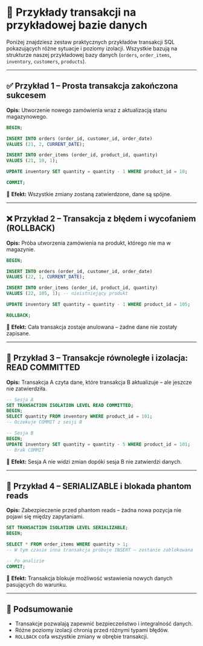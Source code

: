 # 🧪 Przykłady transakcji na przykładowej bazie danych

Poniżej znajdziesz zestaw praktycznych przykładów transakcji SQL pokazujących różne sytuacje i poziomy izolacji. Wszystkie bazują na strukturze naszej przykładowej bazy danych (`orders`, `order_items`, `inventory`, `customers`, `products`).

---

## ✅ Przykład 1 – Prosta transakcja zakończona sukcesem

**Opis:** Utworzenie nowego zamówienia wraz z aktualizacją stanu magazynowego.

```sql
BEGIN;

INSERT INTO orders (order_id, customer_id, order_date)
VALUES (21, 2, CURRENT_DATE);

INSERT INTO order_items (order_id, product_id, quantity)
VALUES (21, 10, 1);

UPDATE inventory SET quantity = quantity - 1 WHERE product_id = 10;

COMMIT;
```

📌 **Efekt:** Wszystkie zmiany zostaną zatwierdzone, dane są spójne.

---

## ❌ Przykład 2 – Transakcja z błędem i wycofaniem (ROLLBACK)

**Opis:** Próba utworzenia zamówienia na produkt, którego nie ma w magazynie.

```sql
BEGIN;

INSERT INTO orders (order_id, customer_id, order_date)
VALUES (22, 1, CURRENT_DATE);

INSERT INTO order_items (order_id, product_id, quantity)
VALUES (22, 105, 1); -- nieistniejący produkt

UPDATE inventory SET quantity = quantity - 1 WHERE product_id = 105;

ROLLBACK;
```

📌 **Efekt:** Cała transakcja zostaje anulowana – żadne dane nie zostały zapisane.

---

## 🔄 Przykład 3 – Transakcje równoległe i izolacja: READ COMMITTED

**Opis:** Transakcja A czyta dane, które transakcja B aktualizuje – ale jeszcze nie zatwierdziła.

```sql
-- Sesja A
SET TRANSACTION ISOLATION LEVEL READ COMMITTED;
BEGIN;
SELECT quantity FROM inventory WHERE product_id = 101;
-- Oczekuje COMMIT z sesji B

-- Sesja B
BEGIN;
UPDATE inventory SET quantity = quantity - 5 WHERE product_id = 101;
-- Brak COMMIT
```

📌 **Efekt:** Sesja A nie widzi zmian dopóki sesja B nie zatwierdzi danych.

---

## 🧱 Przykład 4 – SERIALIZABLE i blokada phantom reads

**Opis:** Zabezpieczenie przed phantom reads – żadna nowa pozycja nie pojawi się między zapytaniami.

```sql
SET TRANSACTION ISOLATION LEVEL SERIALIZABLE;
BEGIN;

SELECT * FROM order_items WHERE quantity > 1;
-- W tym czasie inna transakcja próbuje INSERT – zostanie zablokowana

-- Po analizie
COMMIT;
```

📌 **Efekt:** Transakcja blokuje możliwość wstawienia nowych danych pasujących do warunku.

---

## 🧠 Podsumowanie

- Transakcje pozwalają zapewnić bezpieczeństwo i integralność danych.
- Różne poziomy izolacji chronią przed różnymi typami błędów.
- `ROLLBACK` cofa wszystkie zmiany w obrębie transakcji.

